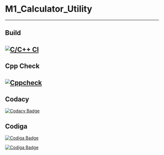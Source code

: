 # M1_Calculator_Utility
-----------------------------------------------------------------------------------------------------------------------------------------------------------------------------------

Build
-----------------------------------------------------------------------------------------------------------------------------------------------------------------------------------

[![C/C++ CI](https://github.com/AmolKulkarni00/M1_Calculator_Utility/actions/workflows/c-cpp.yml/badge.svg)](https://github.com/AmolKulkarni00/M1_Calculator_Utility/actions/workflows/c-cpp.yml) 
-----------------------------------------------------------------------------------------------------------------------------------------------------------------------------------

Cpp Check
-----------------------------------------------------------------------------------------------------------------------------------------------------------------------------------

[![Cppcheck](https://github.com/AmolKulkarni00/M1_Calculator_Utility/actions/workflows/static.yml/badge.svg)](https://github.com/AmolKulkarni00/M1_Calculator_Utility/actions/workflows/static.yml) 
-----------------------------------------------------------------------------------------------------------------------------------------------------------------------------------

Codacy
-----------------------------------------------------------------------------------------------------------------------------------------------------------------------------------

[![Codacy Badge](https://app.codacy.com/project/badge/Grade/46001cfbe44e4c29a9c9c21e15ea3bad)](https://www.codacy.com/gh/AmolKulkarni00/M1_Calculator_Utility/dashboard?utm_source=github.com&amp;utm_medium=referral&amp;utm_content=AmolKulkarni00/M1_Calculator_Utility&amp;utm_campaign=Badge_Grade)

Codiga
-----------------------------------------------------------------------------------------------------------------------------------------------------------------------------------

[![Codiga Badge](https://api.codiga.io/project/31063/status/svg)](https://app.codiga.io/public/project/31063/M1_Calculator_Utility/dashboard) 

[![Codiga Badge](https://api.codiga.io/project/31063/score/svg)](https://app.codiga.io/public/user/github/AmolKulkarni00) 


